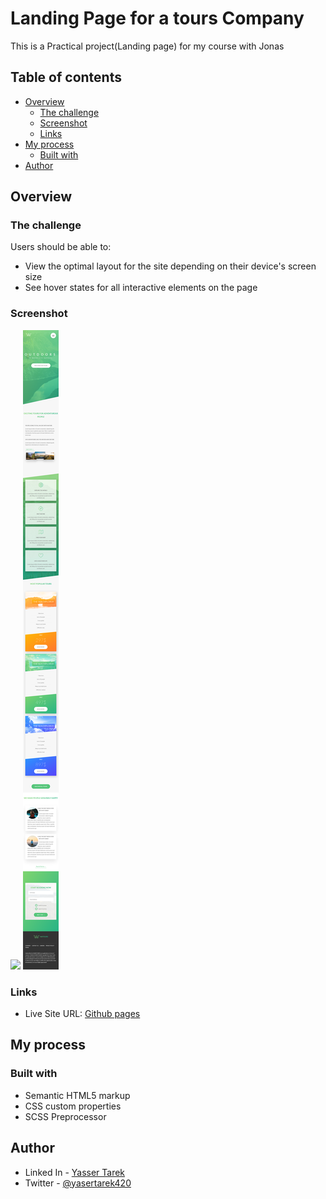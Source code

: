 # Landing Page for a tours Company

This is a Practical project(Landing page) for my course with Jonas

## Table of contents

- [Overview](#overview)
  - [The challenge](#the-challenge)
  - [Screenshot](#screenshot)
  - [Links](#links)
- [My process](#my-process)
  - [Built with](#built-with)
- [Author](#author)

## Overview

### The challenge

Users should be able to:

- View the optimal layout for the site depending on their device's screen size
- See hover states for all interactive elements on the page

### Screenshot

![](./screenshot-desktop.png)
![](./screenshot-mobile.png)
### Links

- Live Site URL: [Github pages](https://yasertarek.github.io/Natours-project/index.html)

## My process

### Built with

- Semantic HTML5 markup
- CSS custom properties
- SCSS Preprocessor
## Author

- Linked In - [Yasser Tarek](https://www.linkedin.com/in/yasser-tarek-75b781210/)
- Twitter - [@yasertarek420](https://www.twitter.com/yasertarek420)
